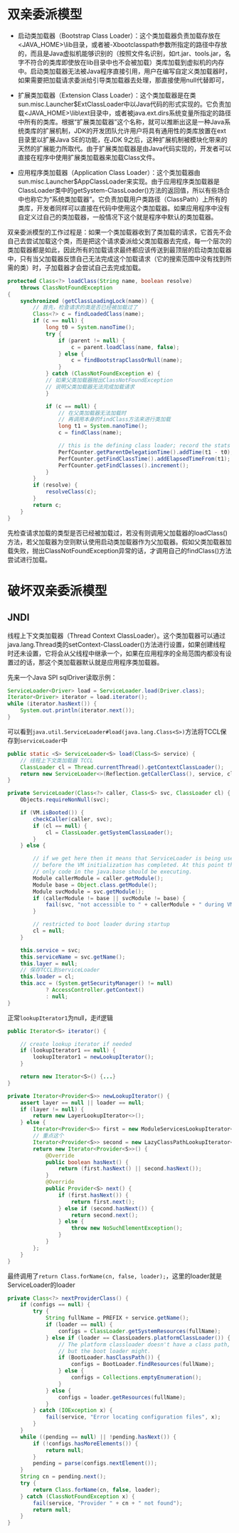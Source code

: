 # 双亲委派模型

- 启动类加载器（Bootstrap Class Loader）：这个类加载器负责加载存放在<JAVA_HOME>\lib目录，或者被-Xbootclasspath参数所指定的路径中存放的，而且是Java虚拟机能够识别的（按照文件名识别，如rt.jar、tools.jar，名字不符合的类库即使放在lib目录中也不会被加载）类库加载到虚拟机的内存中。启动类加载器无法被Java程序直接引用，用户在编写自定义类加载器时，如果需要把加载请求委派给引导类加载器去处理，那直接使用null代替即可，

- 扩展类加载器（Extension Class Loader）：这个类加载器是在类sun.misc.Launcher$ExtClassLoader中以Java代码的形式实现的。它负责加载<JAVA_HOME>\lib\ext目录中，或者被java.ext.dirs系统变量所指定的路径中所有的类库。根据“扩展类加载器”这个名称，就可以推断出这是一种Java系统类库的扩展机制，JDK的开发团队允许用户将具有通用性的类库放置在ext目录里以扩展Java SE的功能，在JDK 9之后，这种扩展机制被模块化带来的天然的扩展能力所取代。由于扩展类加载器是由Java代码实现的，开发者可以直接在程序中使用扩展类加载器来加载Class文件。

- 应用程序类加载器（Application Class Loader）：这个类加载器由sun.misc.Launcher$AppClassLoader来实现。由于应用程序类加载器是ClassLoader类中的getSystem-ClassLoader()方法的返回值，所以有些场合中也称它为“系统类加载器”。它负责加载用户类路径（ClassPath）上所有的类库，开发者同样可以直接在代码中使用这个类加载器。如果应用程序中没有自定义过自己的类加载器，一般情况下这个就是程序中默认的类加载器。

双亲委派模型的工作过程是：如果一个类加载器收到了类加载的请求，它首先不会自己去尝试加载这个类，而是把这个请求委派给父类加载器去完成，每一个层次的类加载器都是如此，因此所有的加载请求最终都应该传送到最顶层的启动类加载器中，只有当父加载器反馈自己无法完成这个加载请求（它的搜索范围中没有找到所需的类）时，子加载器才会尝试自己去完成加载。
```java
protected Class<?> loadClass(String name, boolean resolve)
	throws ClassNotFoundException
{
	synchronized (getClassLoadingLock(name)) {
		// 首先，检查请求的类是否已经被加载过了
		Class<?> c = findLoadedClass(name);
		if (c == null) {
			long t0 = System.nanoTime();
			try {
				if (parent != null) {
					c = parent.loadClass(name, false);
				} else {
					c = findBootstrapClassOrNull(name);
				}
			} catch (ClassNotFoundException e) {
			// 如果父类加载器抛出ClassNotFoundException
            // 说明父类加载器无法完成加载请求
			}

			if (c == null) {
				// 在父类加载器无法加载时
	            // 再调用本身的findClass方法来进行类加载
				long t1 = System.nanoTime();
				c = findClass(name);

				// this is the defining class loader; record the stats
				PerfCounter.getParentDelegationTime().addTime(t1 - t0);
				PerfCounter.getFindClassTime().addElapsedTimeFrom(t1);
				PerfCounter.getFindClasses().increment();
			}
		}
		if (resolve) {
			resolveClass(c);
		}
		return c;
	}
}
```

先检查请求加载的类型是否已经被加载过，若没有则调用父加载器的loadClass()方法，若父加载器为空则默认使用启动类加载器作为父加载器。假如父类加载器加载失败，抛出ClassNotFoundException异常的话，才调用自己的findClass()方法尝试进行加载。


# 破坏双亲委派模型
## JNDI
线程上下文类加载器（Thread Context ClassLoader）。这个类加载器可以通过java.lang.Thread类的setContext-ClassLoader()方法进行设置，如果创建线程时还未设置，它将会从父线程中继承一个，如果在应用程序的全局范围内都没有设置过的话，那这个类加载器默认就是应用程序类加载器。

先来一个Java SPI sqlDriver读取示例：
```java
ServiceLoader<Driver> load = ServiceLoader.load(Driver.class);
Iterator<Driver> iterator = load.iterator();
while (iterator.hasNext()) {
	System.out.println(iterator.next());
}
```

可以看到`java.util.ServiceLoader#load(java.lang.Class<S>)`方法将TCCL保存到`serviceLoader`中
```java
public static <S> ServiceLoader<S> load(Class<S> service) {
	// 线程上下文类加载器 TCCL
	ClassLoader cl = Thread.currentThread().getContextClassLoader();
	return new ServiceLoader<>(Reflection.getCallerClass(), service, cl);
}
```

```java
private ServiceLoader(Class<?> caller, Class<S> svc, ClassLoader cl) {
	Objects.requireNonNull(svc);

	if (VM.isBooted()) {
		checkCaller(caller, svc);
		if (cl == null) {
			cl = ClassLoader.getSystemClassLoader();
		}
	} else {

		// if we get here then it means that ServiceLoader is being used
		// before the VM initialization has completed. At this point then
		// only code in the java.base should be executing.
		Module callerModule = caller.getModule();
		Module base = Object.class.getModule();
		Module svcModule = svc.getModule();
		if (callerModule != base || svcModule != base) {
			fail(svc, "not accessible to " + callerModule + " during VM init");
		}

		// restricted to boot loader during startup
		cl = null;
	}

	this.service = svc;
	this.serviceName = svc.getName();
	this.layer = null;
	// 保存TCCL到serviceLoader
	this.loader = cl;
	this.acc = (System.getSecurityManager() != null)
			? AccessController.getContext()
			: null;
}
```


正常`lookupIterator1`为null，走if逻辑
```java
public Iterator<S> iterator() {

	// create lookup iterator if needed
	if (lookupIterator1 == null) {
		lookupIterator1 = newLookupIterator();
	}

	return new Iterator<S>() {...}
}
```

```java
private Iterator<Provider<S>> newLookupIterator() {
	assert layer == null || loader == null;
	if (layer != null) {
		return new LayerLookupIterator<>();
	} else {
		Iterator<Provider<S>> first = new ModuleServicesLookupIterator<>();
		// 重点这个
		Iterator<Provider<S>> second = new LazyClassPathLookupIterator<>();
		return new Iterator<Provider<S>>() {
			@Override
			public boolean hasNext() {
				return (first.hasNext() || second.hasNext());
			}
			@Override
			public Provider<S> next() {
				if (first.hasNext()) {
					return first.next();
				} else if (second.hasNext()) {
					return second.next();
				} else {
					throw new NoSuchElementException();
				}
			}
		};
	}
}
```

最终调用了`return Class.forName(cn, false, loader);`，这里的loader就是ServiceLoader的loader
```java
private Class<?> nextProviderClass() {
	if (configs == null) {
		try {
			String fullName = PREFIX + service.getName();
			if (loader == null) {
				configs = ClassLoader.getSystemResources(fullName);
			} else if (loader == ClassLoaders.platformClassLoader()) {
				// The platform classloader doesn't have a class path,
				// but the boot loader might.
				if (BootLoader.hasClassPath()) {
					configs = BootLoader.findResources(fullName);
				} else {
					configs = Collections.emptyEnumeration();
				}
			} else {
				configs = loader.getResources(fullName);
			}
		} catch (IOException x) {
			fail(service, "Error locating configuration files", x);
		}
	}
	while ((pending == null) || !pending.hasNext()) {
		if (!configs.hasMoreElements()) {
			return null;
		}
		pending = parse(configs.nextElement());
	}
	String cn = pending.next();
	try {
		return Class.forName(cn, false, loader);
	} catch (ClassNotFoundException x) {
		fail(service, "Provider " + cn + " not found");
		return null;
	}
}
```